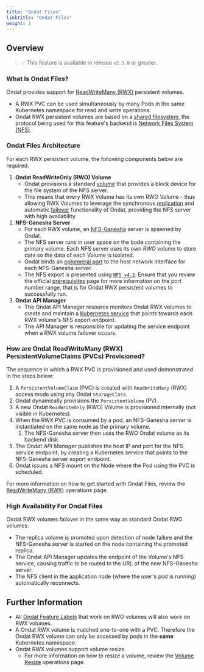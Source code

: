 ```yaml
---
title: "Ondat Files"
linkTitle: "Ondat Files"
weight: 1
---
```


## Overview

> 💡 This feature is available in release `v2.3.0` or greater.

### What Is Ondat Files?

Ondat provides support for [ReadWriteMany (RWX)](https://kubernetes.io/docs/concepts/storage/persistent-volumes/#access-modes) persistent volumes.
- A RWX PVC can be used simultaneously by many Pods in the same Kubernetes namespace for read and write operations.
- Ondat RWX persistent volumes are based on a [shared filesystem](https://en.wikipedia.org/wiki/Clustered_file_system), the protocol being used for this feature's backend is [Network Files System (NFS)](https://en.wikipedia.org/wiki/Network_File_System).

### Ondat Files Architecture

For each RWX persistent volume, the following components below are required:

1. **Ondat ReadWriteOnly (RWO) Volume**
    - Ondat provisions a standard [volume](/docs/concepts/volumes) that provides a block device for the file system of the NFS server. 
    - This means that every RWX Volume has its own RWO Volume - thus allowing RWX Volumes to leverage the synchronous [replication](https://en.wikipedia.org/wiki/Replication_%28computing%29) and automatic [failover](https://en.wikipedia.org/wiki/Failover) functionality of Ondat, providing the NFS server with high availability.
1. **NFS-Ganesha Server**
    - For each RWX volume, an [NFS-Ganesha](https://nfs-ganesha.github.io/) server is spawned by Ondat.
    - The NFS server runs in user space on the bode containing the primary volume. Each NFS server uses its own *RWO* volume to store data so the data of each Volume is isolated.
    - Ondat binds an [ephemeral port](https://en.wikipedia.org/wiki/Ephemeral_port) to the host network interface for each NFS-Ganesha server. 
    - The NFS export is presented using [`NFS v4.2`](https://datatracker.ietf.org/doc/html/rfc7862). Ensure that you review the official [prerequisites](/docs/prerequisites/firewalls) page for more information on the port number range, that is for Ondat RWX persistent volumes to successfully run.
1. **Ondat API Manager**
    - The Ondat API Manager resource monitors Ondat RWX volumes to create and maintain a [Kubernetes service](https://kubernetes.io/docs/concepts/services-networking/service/) that points towards each RWX volume's NFS export endpoint. 
    - The API Manager is responsible for updating the service endpoint when a RWX volume failover occurs.

### How are Ondat ReadWriteMany (RWX) PersistentVolumeClaims (PVCs) Provisioned?

The sequence in which a RWX PVC is provisioned and used demonstrated in the steps below:

1. A `PersistentVolumeClaim` (PVC) is created with `ReadWriteMany` (RWX) access mode using any Ondat `StorageClass`.
1. Ondat dynamically provisions the `PersistentVolume` (PV).
1. A new Ondat `ReadWriteOnly` (RWO) Volume is provisioned internally (not visible in Kubernetes).
1. When the RWX PVC is consumed by a pod, an NFS-Ganesha server is instantiated on the same node as the primary volume.
	1. The NFS-Ganesha server then uses the RWO Ondat volume as its backend disk.
1. The *Ondat API Manager* publishes the host IP and port for the NFS service endpoint, by creating a Kubernetes service that points to the NFS-Ganesha server export endpoint.
1. Ondat issues a NFS mount on the Node where the Pod using the PVC is scheduled.

For more information on how to get started with Ondat Files, review the [ReadWriteMany (RWX)](/docs/operations/rwx) operations page.

### High Availability For Ondat Files

Ondat RWX volumes failover in the same way as standard Ondat RWO volumes. 
- The replica volume is promoted upon detection of node failure and the NFS-Ganesha server is started on the node containing the promoted replica. 
- The Ondat API Manager updates the endpoint of the Volume's NFS service, causing traffic to be routed to the URL of the new NFS-Ganesha server. 
- The NFS client in the application node (where the user's pod is running) automatically reconnects.

## Further Information

- All [Ondat Feature Labels](/docs/concepts/labels/) that work on RWO volumes will also work on RWX volumes.
- A Ondat RWX volume is matched one-to-one with a PVC. Therefore the Ondat RWX volume can only be accessed by pods in the **same** Kubernetes namespace.
- Ondat RWX volumes support volume resize.
	- For more information on how to resize a volume, review the [Volume Resize](/docs/operations/resize) operations page.

